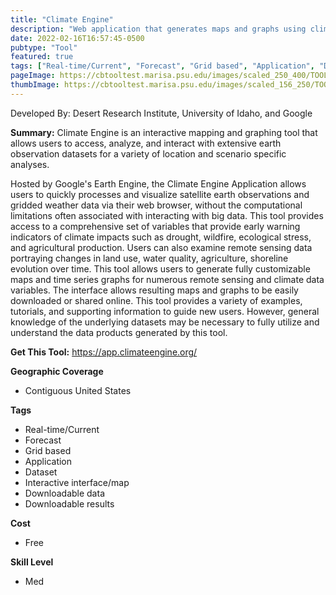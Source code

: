 ```yaml
---
title: "Climate Engine"
description: "Web application that generates maps and graphs using climate data from remotely sensed source data"
date: 2022-02-16T16:57:45-0500
pubtype: "Tool"
featured: true
tags: ["Real-time/Current", "Forecast", "Grid based", "Application", "Dataset", "Interactive interface/map", "Downloadable data", "Downloadable results"]
pageImage: https://cbtooltest.marisa.psu.edu/images/scaled_250_400/TOOLID_28.0_ScreenCapture-1.png
thumbImage: https://cbtooltest.marisa.psu.edu/images/scaled_156_250/TOOLID_28.0_ScreenCapture-1.png
---
```

Developed By: Desert Research Institute, University of Idaho, and Google

**Summary:** Climate Engine is an interactive mapping and graphing tool that allows users to access, analyze, and interact with extensive earth observation datasets for a variety of location and scenario specific analyses. 

Hosted by Google's Earth Engine, the Climate Engine Application allows users to quickly processes and visualize satellite earth observations and gridded weather data via their web browser, without the computational limitations often associated with interacting with big data. This tool provides access to a comprehensive set of variables that provide early warning indicators of climate impacts such as drought, wildfire, ecological stress, and agricultural production. Users can also examine remote sensing data portraying changes in land use, water quality, agriculture, shoreline evolution over time. This tool allows users to generate fully customizable maps and time series graphs for numerous remote sensing and climate data variables. The interface allows resulting maps and graphs to be easily downloaded or shared online. This tool provides a variety of examples, tutorials, and supporting information to guide new users. However, general knowledge of the underlying datasets may be necessary to fully utilize and understand the data products generated by this tool.



__**Get This Tool:**__ https://app.climateengine.org/

__**Geographic Coverage**__
- Contiguous United States

__**Tags**__
-  Real-time/Current
-  Forecast
-  Grid based
-  Application
-  Dataset
-  Interactive interface/map
-  Downloadable data
-  Downloadable results

__**Cost**__
- Free

__**Skill Level**__
- Med

